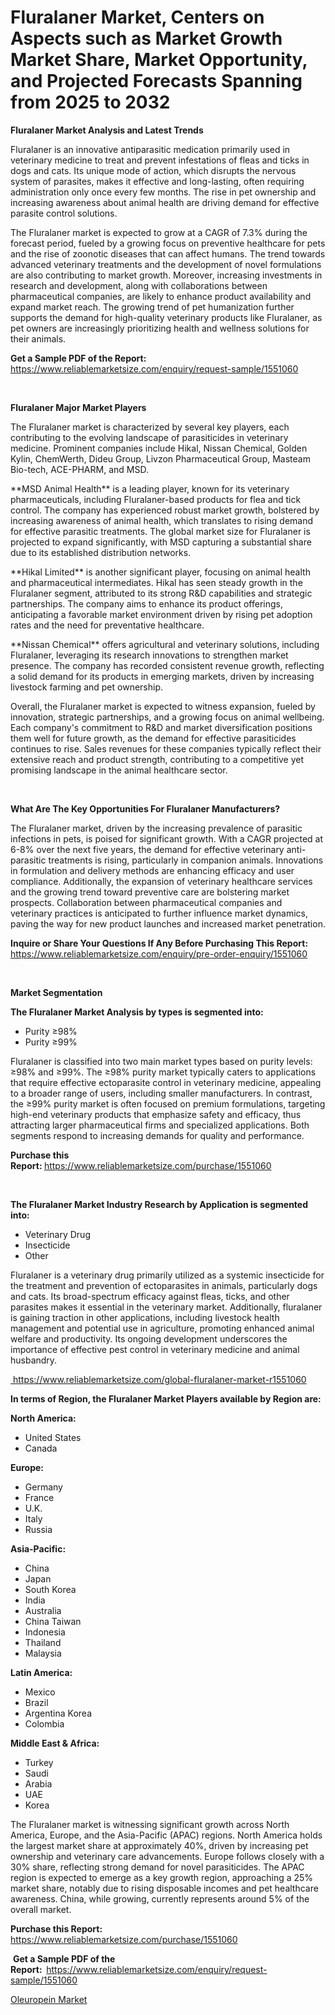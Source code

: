 <p><h1>Fluralaner Market, Centers on Aspects such as Market Growth Market Share, Market Opportunity, and Projected Forecasts Spanning from 2025 to 2032</h1></p><p><strong>Fluralaner Market Analysis and Latest Trends</strong></p>
<p><p>Fluralaner is an innovative antiparasitic medication primarily used in veterinary medicine to treat and prevent infestations of fleas and ticks in dogs and cats. Its unique mode of action, which disrupts the nervous system of parasites, makes it effective and long-lasting, often requiring administration only once every few months. The rise in pet ownership and increasing awareness about animal health are driving demand for effective parasite control solutions.</p><p>The Fluralaner market is expected to grow at a CAGR of 7.3% during the forecast period, fueled by a growing focus on preventive healthcare for pets and the rise of zoonotic diseases that can affect humans. The trend towards advanced veterinary treatments and the development of novel formulations are also contributing to market growth. Moreover, increasing investments in research and development, along with collaborations between pharmaceutical companies, are likely to enhance product availability and expand market reach. The growing trend of pet humanization further supports the demand for high-quality veterinary products like Fluralaner, as pet owners are increasingly prioritizing health and wellness solutions for their animals.</p></p>
<p><strong>Get a Sample PDF of the Report:&nbsp;</strong> <a href="https://www.reliablemarketsize.com/enquiry/request-sample/1551060?utm_campaign=3165&utm_medium=2&utm_source=Github&utm_content=ia&utm_term=31032025&utm_id=fluralaner">https://www.reliablemarketsize.com/enquiry/request-sample/1551060</a></p>
<p>&nbsp;</p>
<p><strong>Fluralaner Major Market Players</strong></p>
<p><p>The Fluralaner market is characterized by several key players, each contributing to the evolving landscape of parasiticides in veterinary medicine. Prominent companies include Hikal, Nissan Chemical, Golden Kylin, ChemWerth, Dideu Group, Livzon Pharmaceutical Group, Masteam Bio-tech, ACE-PHARM, and MSD.</p><p>**MSD Animal Health** is a leading player, known for its veterinary pharmaceuticals, including Fluralaner-based products for flea and tick control. The company has experienced robust market growth, bolstered by increasing awareness of animal health, which translates to rising demand for effective parasitic treatments. The global market size for Fluralaner is projected to expand significantly, with MSD capturing a substantial share due to its established distribution networks.</p><p>**Hikal Limited** is another significant player, focusing on animal health and pharmaceutical intermediates. Hikal has seen steady growth in the Fluralaner segment, attributed to its strong R&D capabilities and strategic partnerships. The company aims to enhance its product offerings, anticipating a favorable market environment driven by rising pet adoption rates and the need for preventative healthcare.</p><p>**Nissan Chemical** offers agricultural and veterinary solutions, including Fluralaner, leveraging its research innovations to strengthen market presence. The company has recorded consistent revenue growth, reflecting a solid demand for its products in emerging markets, driven by increasing livestock farming and pet ownership.</p><p>Overall, the Fluralaner market is expected to witness expansion, fueled by innovation, strategic partnerships, and a growing focus on animal wellbeing. Each company's commitment to R&D and market diversification positions them well for future growth, as the demand for effective parasiticides continues to rise. Sales revenues for these companies typically reflect their extensive reach and product strength, contributing to a competitive yet promising landscape in the animal healthcare sector.</p></p>
<p>&nbsp;</p>
<p><strong>What Are The Key Opportunities For Fluralaner Manufacturers?</strong></p>
<p><p>The Fluralaner market, driven by the increasing prevalence of parasitic infections in pets, is poised for significant growth. With a CAGR projected at 6-8% over the next five years, the demand for effective veterinary anti-parasitic treatments is rising, particularly in companion animals. Innovations in formulation and delivery methods are enhancing efficacy and user compliance. Additionally, the expansion of veterinary healthcare services and the growing trend toward preventive care are bolstering market prospects. Collaboration between pharmaceutical companies and veterinary practices is anticipated to further influence market dynamics, paving the way for new product launches and increased market penetration.</p></p>
<p><strong>Inquire or Share Your Questions If Any Before Purchasing This Report:</strong> <a href="https://www.reliablemarketsize.com/enquiry/pre-order-enquiry/1551060?utm_campaign=3165&utm_medium=2&utm_source=Github&utm_content=ia&utm_term=31032025&utm_id=fluralaner">https://www.reliablemarketsize.com/enquiry/pre-order-enquiry/1551060</a></p>
<p>&nbsp;</p>
<p><strong>Market Segmentation</strong></p>
<p><strong>The Fluralaner Market Analysis by types is segmented into:</strong></p>
<p><ul><li>Purity ≥98%</li><li>Purity ≥99%</li></ul></p>
<p><p>Fluralaner is classified into two main market types based on purity levels: ≥98% and ≥99%. The ≥98% purity market typically caters to applications that require effective ectoparasite control in veterinary medicine, appealing to a broader range of users, including smaller manufacturers. In contrast, the ≥99% purity market is often focused on premium formulations, targeting high-end veterinary products that emphasize safety and efficacy, thus attracting larger pharmaceutical firms and specialized applications. Both segments respond to increasing demands for quality and performance.</p></p>
<p><strong>Purchase this Report:&nbsp;</strong><a href="https://www.reliablemarketsize.com/purchase/1551060?utm_campaign=3165&utm_medium=2&utm_source=Github&utm_content=ia&utm_term=31032025&utm_id=fluralaner">https://www.reliablemarketsize.com/purchase/1551060</a></p>
<p>&nbsp;</p>
<p><strong>The Fluralaner Market Industry Research by Application is segmented into:</strong></p>
<p><ul><li>Veterinary Drug</li><li>Insecticide</li><li>Other</li></ul></p>
<p><p>Fluralaner is a veterinary drug primarily utilized as a systemic insecticide for the treatment and prevention of ectoparasites in animals, particularly dogs and cats. Its broad-spectrum efficacy against fleas, ticks, and other parasites makes it essential in the veterinary market. Additionally, fluralaner is gaining traction in other applications, including livestock health management and potential use in agriculture, promoting enhanced animal welfare and productivity. Its ongoing development underscores the importance of effective pest control in veterinary medicine and animal husbandry.</p></p>
<p><a href="https://www.reliablemarketsize.com/global-fluralaner-market-r1551060?utm_campaign=3165&utm_medium=2&utm_source=Github&utm_content=ia&utm_term=31032025&utm_id=fluralaner">&nbsp;https://www.reliablemarketsize.com/global-fluralaner-market-r1551060</a></p>
<p><strong>In terms of Region, the Fluralaner Market Players available by Region are:</strong></p>
<p>
    <p> <strong> North America: </strong>
        <ul>
            <li>United States</li>
            <li>Canada</li>
        </ul>
        </p> 
    <p> <strong> Europe: </strong>
        <ul>
            <li>Germany</li>
            <li>France</li>
            <li>U.K.</li>
            <li>Italy</li>
            <li>Russia</li>
        </ul>
        </p> 
    <p> <strong> Asia-Pacific: </strong>
        <ul>
            <li>China</li>
            <li>Japan</li>
            <li>South Korea</li>
            <li>India</li>
            <li>Australia</li>
            <li>China Taiwan</li>
            <li>Indonesia</li>
            <li>Thailand</li>
            <li>Malaysia</li>
        </ul>
        </p> 
    <p> <strong> Latin America: </strong>
        <ul>
            <li>Mexico</li>
            <li>Brazil</li>
            <li>Argentina Korea</li>
            <li>Colombia</li>
        </ul>
        </p> 
    <p> <strong> Middle East & Africa: </strong>
        <ul>
            <li>Turkey</li>
            <li>Saudi</li>
            <li>Arabia</li>
            <li>UAE</li>
            <li>Korea</li>
        </ul>
    </p>
    </p>
<p><p>The Fluralaner market is witnessing significant growth across North America, Europe, and the Asia-Pacific (APAC) regions. North America holds the largest market share at approximately 40%, driven by increasing pet ownership and veterinary care advancements. Europe follows closely with a 30% share, reflecting strong demand for novel parasiticides. The APAC region is expected to emerge as a key growth region, approaching a 25% market share, notably due to rising disposable incomes and pet healthcare awareness. China, while growing, currently represents around 5% of the overall market.</p></p>
<p><strong>Purchase this Report: </strong><a href="https://www.reliablemarketsize.com/purchase/1551060?utm_campaign=3165&utm_medium=2&utm_source=Github&utm_content=ia&utm_term=31032025&utm_id=fluralaner">https://www.reliablemarketsize.com/purchase/1551060</a></p>
<p>&nbsp;<strong>Get a Sample PDF of the Report:&nbsp;&nbsp;</strong><a href="https://www.reliablemarketsize.com/enquiry/request-sample/1551060?utm_campaign=3165&utm_medium=2&utm_source=Github&utm_content=ia&utm_term=31032025&utm_id=fluralaner">https://www.reliablemarketsize.com/enquiry/request-sample/1551060</a></p>
<p><strong></strong></p>
<p><p><a href="https://github.com/guleealhani/Market-Research-Report-List-1/blob/main/oleuropein-market.md?utm_campaign=3165&utm_medium=2&utm_source=Github&utm_content=ia&utm_term=31032025&utm_id=fluralaner">Oleuropein Market</a></p></p>